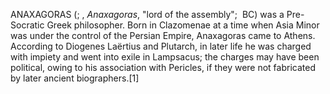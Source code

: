 ANAXAGORAS (; , _Anaxagoras_, "lord of the assembly";  BC) was a Pre-Socratic Greek philosopher. Born in Clazomenae at a time when Asia Minor was under the control of the Persian Empire, Anaxagoras came to Athens. According to Diogenes Laërtius and Plutarch, in later life he was charged with impiety and went into exile in Lampsacus; the charges may have been political, owing to his association with Pericles, if they were not fabricated by later ancient biographers.[1]
